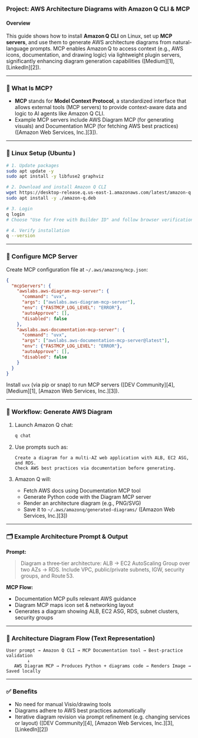 
### Project: AWS Architecture Diagrams with Amazon Q CLI & MCP 

#### Overview

This guide shows how to install **Amazon Q CLI** on Linux, set up **MCP servers**, and use them to generate AWS architecture diagrams from natural-language prompts. MCP enables Amazon Q to access context (e.g., AWS icons, documentation, and drawing logic) via lightweight plugin servers, significantly enhancing diagram generation capabilities ([Medium][1], [LinkedIn][2]).

---

### 🔧 What Is MCP?

* **MCP** stands for **Model Context Protocol**, a standardized interface that allows external tools (MCP servers) to provide context-aware data and logic to AI agents like Amazon Q CLI.
* Example MCP servers include AWS Diagram MCP (for generating visuals) and Documentation MCP (for fetching AWS best practices) ([Amazon Web Services, Inc.][3]).

---

### 🧪 Linux Setup (Ubuntu )

```bash
# 1. Update packages
sudo apt update -y
sudo apt install -y libfuse2 graphviz

# 2. Download and install Amazon Q CLI
wget https://desktop-release.q.us-east-1.amazonaws.com/latest/amazon-q.deb
sudo apt install -y ./amazon-q.deb

# 3. Login
q login
# Choose "Use for Free with Builder ID" and follow browser verification

# 4. Verify installation
q --version
```

---

### 🧠 Configure MCP Server

Create MCP configuration file at `~/.aws/amazonq/mcp.json`:

```json
{
  "mcpServers": {
    "awslabs.aws-diagram-mcp-server": {
      "command": "uvx",
      "args": ["awslabs.aws-diagram-mcp-server"],
      "env": {"FASTMCP_LOG_LEVEL": "ERROR"},
      "autoApprove": [],
      "disabled": false
    },
    "awslabs.aws-documentation-mcp-server": {
      "command": "uvx",
      "args": ["awslabs.aws-documentation-mcp-server@latest"],
      "env": {"FASTMCP_LOG_LEVEL": "ERROR"},
      "autoApprove": [],
      "disabled": false
    }
  }
}
```

Install `uvx` (via pip or snap) to run MCP servers ([DEV Community][4], [Medium][1], [Amazon Web Services, Inc.][3]).

---

### 🚀 Workflow: Generate AWS Diagram

1. Launch Amazon Q chat:

   ```bash
   q chat
   ```
2. Use prompts such as:

   ```
   Create a diagram for a multi-AZ web application with ALB, EC2 ASG, and RDS.  
   Check AWS best practices via documentation before generating.
   ```
3. Amazon Q will:

   * Fetch AWS docs using Documentation MCP tool
   * Generate Python code with the Diagram MCP server
   * Render an architecture diagram (e.g., PNG/SVG)
   * Save it to `~/.aws/amazonq/generated-diagrams/` ([Amazon Web Services, Inc.][3])

---

### 🗂️ Example Architecture Prompt & Output

**Prompt:**

> Diagram a three‑tier architecture: ALB → EC2 AutoScaling Group over two AZs → RDS. Include VPC, public/private subnets, IGW, security groups, and Route 53.

**MCP Flow:**

* Documentation MCP pulls relevant AWS guidance
* Diagram MCP maps icon set & networking layout
* Generates a diagram showing ALB, EC2 ASG, RDS, subnet clusters, security groups

---

### 🧭 Architecture Diagram Flow (Text Representation)

```
User prompt → Amazon Q CLI → MCP Documentation tool → Best-practice validation  
        ↓  
   AWS Diagram MCP → Produces Python + diagrams code → Renders Image → Saved locally
```

---

### ✅ Benefits

* No need for manual Visio/drawing tools
* Diagrams adhere to AWS best practices automatically
* Iterative diagram revision via prompt refinement (e.g. changing services or layout) ([DEV Community][4], [Amazon Web Services, Inc.][3], [LinkedIn][2])

